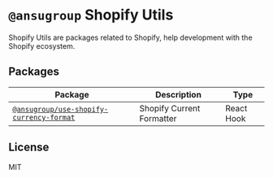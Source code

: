 # `@ansugroup` Shopify Utils

Shopify Utils are packages related to Shopify, help development with the Shopify ecosystem.

## Packages

| Package                                                                                                             | Description               | Type       |
| ------------------------------------------------------------------------------------------------------------------- | ------------------------- | ---------- |
| [`@ansugroup/use-shopify-currency-format`](https://github.com/ANSUGroup/shopify/tree/main/packages/currency-format) | Shopify Current Formatter | React Hook |

## License

MIT
